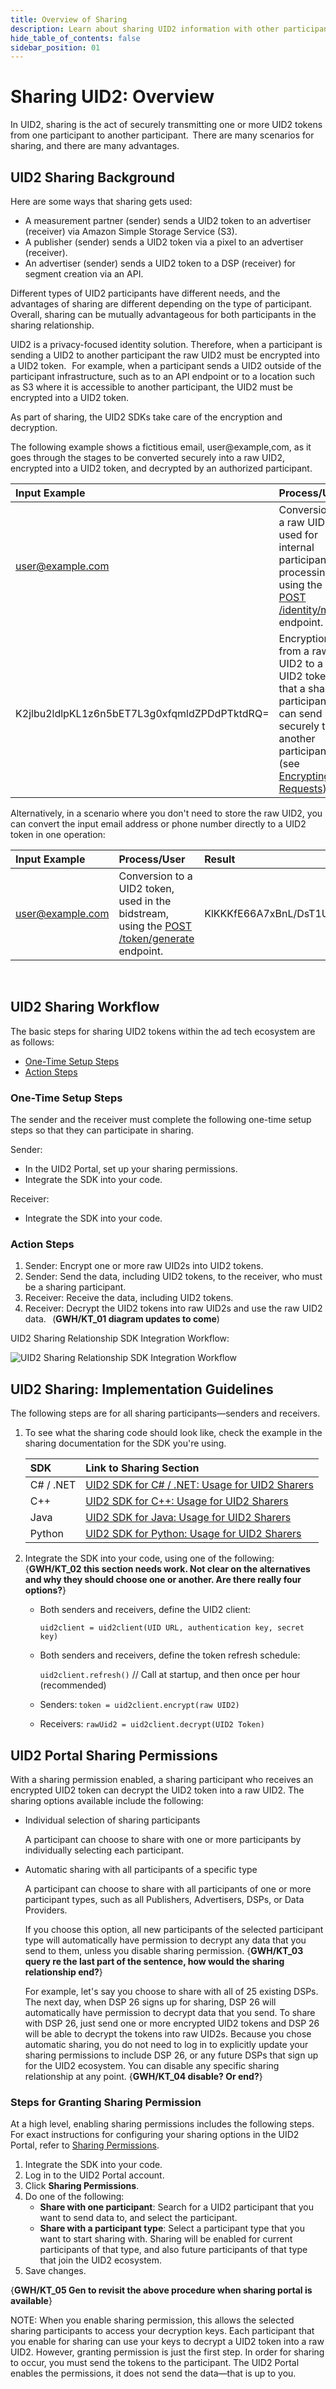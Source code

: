 ```yaml
---
title: Overview of Sharing
description: Learn about sharing UID2 information with other participants.
hide_table_of_contents: false
sidebar_position: 01
---
```


# Sharing UID2: Overview 

<!-- This page provides information about sharing UID2 information: what sharing means, who you can share with, the benefits of sharing, how to set up and manage your sharing relationships, and lots more! Use sharing relationships to expand your reach and help your business to prosper. -->

<!-- It includes the following:

- [UID2 Sharing Background](#uid2-sharing-background)
- [UID2 Sharing Workflow](#uid2-sharing-workflow)
  - [One-Time Setup Steps](#one-time-setup-steps)
  - [Action Steps](#action-steps)
- [UID2 Sharing: Implementation Guidelines](#uid2-sharing-implementation-guidelines)
- [UID2 Portal Sharing Permissions](#uid2-portal-sharing-permissions)
  - [Steps for Granting Sharing Permission](#steps-for-granting-sharing-permission) -->

<!-- UPDATE FROM KIMBERLY BEGINS HERE -------------------------------------------------------------
https://ttdcorp-my.sharepoint.com/:w:/g/personal/kimberly_tobias_thetradedesk_com/EU-ld7cacMRMiZdGkwYvriwBlSJj9KkfH7DhgwVHiigJDQ?e=3aAlUK -->

In UID2, sharing is the act of securely transmitting one or more UID2 tokens from one participant to another participant.  
There are many scenarios for sharing, and there are many advantages.  

## UID2 Sharing Background
Here are some ways that sharing gets used:  
- A measurement partner (sender) sends a UID2 token to an advertiser (receiver) via Amazon Simple Storage Service (S3).  
- A publisher (sender) sends a UID2 token via a pixel to an advertiser (receiver).  
- An advertiser (sender) sends a UID2 token to a DSP (receiver) for segment creation via an API.  

Different types of UID2 participants have different needs, and the advantages of sharing are different depending on the type of participant. Overall, sharing can be mutually advantageous for both participants in the sharing relationship.

UID2 is a privacy-focused identity solution. Therefore, when a participant is sending a UID2 to another participant the raw UID2 must be encrypted into a UID2 token.   
For example, when a participant sends a UID2 outside of the participant infrastructure, such as to an API endpoint or to a location such as S3 where it is accessible to another participant, the UID2 must be encrypted into a UID2 token.

As part of sharing, the UID2 SDKs take care of the encryption and decryption.

The following example shows a fictitious email, user@example,com, as it goes through the stages to be converted securely into a raw UID2, encrypted into a UID2 token, and decrypted by an authorized participant.

| Input Example | Process/User | Result |
| :--- | :--- | :--- |
| user@example.com |Conversion to a raw UID2, used for internal participant processing, using the [POST /identity/map](../endpoints/post-identity-map.md) endpoint. | K2jlbu2ldlpKL1z6n5bET7L3g0xfqmldZPDdPTktdRQ= |
| K2jlbu2ldlpKL1z6n5bET7L3g0xfqmldZPDdPTktdRQ= |Encryption from a raw UID2 to a UID2 token that a sharing participant can send securely to another participant (see [Encrypting Requests](../getting-started/gs-encryption-decryption.md#encrypting-requests)). | KlKKKfE66A7xBnL/DsT1UV/Q+V/r3xwKL89Wp7hpNllxmNkPaF8vdzenDvfoatn6sSXbFf5DfW9wwbdDwMnnOVpPxojkb8KYSGUte/FLSHtg4CLKMX52UPRV7H9UbWYvXgXC4PaVrGp/Jl5zaxPIDbAW0chULHxS+3zQCiiwHbIHshM+oJ==  |

Alternatively, in a scenario where you don't need to store the raw UID2, you can convert the input email address or phone number directly to a UID2 token in one operation:

| Input Example | Process/User | Result |
| :--- | :--- | :--- |
| user@example.com |Conversion to a UID2 token, used in the bidstream, using the [POST /token/generate](../endpoints/post-token-generate.md) endpoint. | KlKKKfE66A7xBnL/DsT1UV/Q+V/r3xwKL89Wp7hpNllxmNkPaF8vdzenDvfoatn6sSXbFf5DfW9wwbdDwMnnOVpPxojkb8KYSGUte/FLSHtg4CLKMX52UPRV7H9UbWYvXgXC4PaVrGp/Jl5zaxPIDbAW0chULHxS+3zQCiiwHbIHshM+oJ==  |
  
## UID2 Sharing Workflow
The basic steps for sharing UID2 tokens within the ad tech ecosystem are as follows:

- [One-Time Setup Steps](#one-time-setup-steps)
- [Action Steps](#action-steps)

### One-Time Setup Steps

The sender and the receiver must complete the following one-time setup steps so that they can participate in sharing.

Sender:
- In the UID2 Portal, set up your sharing permissions.
- Integrate the SDK into your code.

Receiver:
- Integrate the SDK into your code.

### Action Steps

1. Sender: Encrypt one or more raw UID2s into UID2 tokens.
1. Sender: Send the data, including UID2 tokens, to the receiver, who must be a sharing participant.
1. Receiver: Receive the data, including UID2 tokens.
1. Receiver: Decrypt the UID2 tokens into raw UID2s and use the raw UID2 data.
 
(**GWH/KT_01 diagram updates to come**)

<!-- UID2 Sharing Relationship Approval Workflow:

![UID2 Sharing Relationship Approval Workflow](images/UID2_Sharing_Diagram_Relationship_Approval.png) -->

UID2 Sharing Relationship SDK Integration Workflow:

![UID2 Sharing Relationship SDK Integration Workflow](images/UID2_Sharing_Diagram_Integrate_SDK.png)

## UID2 Sharing: Implementation Guidelines

The following steps are for all sharing participants&#8212;senders and receivers.

1. To see what the sharing code should look like, check the example in the sharing documentation for the SDK you're using.

   | SDK | Link to Sharing Section |
   | :--- | :--- | 
   | C# / .NET | [UID2 SDK for C# / .NET: Usage for UID2 Sharers](../sdks/uid2-sdk-ref-csharp-dotnet.md#usage-for-uid2-sharers) |
   | C++ | [UID2 SDK for C++: Usage for UID2 Sharers](../sdks/uid2-sdk-ref-cplusplus.md#usage-for-uid2-sharers) |
   | Java | [UID2 SDK for Java: Usage for UID2 Sharers](../sdks/uid2-sdk-ref-java.md#usage-for-uid2-sharers) |
   | Python | [UID2 SDK for Python: Usage for UID2 Sharers](../sdks/uid2-sdk-ref-python.md#usage-for-uid2-sharers) |

2. Integrate the SDK into your code, using one of the following: {**GWH/KT_02 this section needs work. Not clear on the alternatives and why they should choose one or another. Are there really four options?**}
   - Both senders and receivers, define the UID2 client:

     `uid2client = uid2client(UID URL, authentication key, secret key)`

   - Both senders and receivers, define the token refresh schedule:
   
     `uid2client.refresh()` // Call at startup, and then once per hour (recommended)
   - Senders: `token = uid2client.encrypt(raw UID2)`
   - Receivers: `rawUid2 = uid2client.decrypt(UID2 Token)`
  
## UID2 Portal Sharing Permissions

With a sharing permission enabled, a sharing participant who receives an encrypted UID2 token can decrypt the UID2 token into a raw UID2. The sharing options available include the following:

- Individual selection of sharing participants

   A participant can choose to share with one or more participants by individually selecting each participant.

- Automatic sharing with all participants of a specific type

  A participant can choose to share with all participants of one or more participant types, such as all Publishers, Advertisers, DSPs, or Data Providers.  

  If you choose this option, all new participants of the selected participant type will automatically have permission to decrypt any data that you send to them, unless you disable sharing permission. {**GWH/KT_03 query re the last part of the sentence, how would the sharing relationship end?**}

  For example, let's say you choose to share with all of 25 existing DSPs. The next day, when DSP 26 signs up for sharing, DSP 26 will automatically have permission to decrypt data that you send. To share with DSP 26, just send one or more encrypted UID2 tokens and DSP 26 will be able to decrypt the tokens into raw UID2s. Because you chose automatic sharing, you do not need to log in to explicitly update your sharing permissions to include DSP 26, or any future DSPs that sign up for the UID2 ecosystem. You can disable any specific sharing relationship at any point. {**GWH/KT_04 disable? Or end?**}

### Steps for Granting Sharing Permission

At a high level, enabling sharing permissions includes the following steps. For exact instructions for configuring your sharing options in the UID2 Portal, refer to [Sharing Permissions](../portal/sharing-permissions.md).

1. Integrate the SDK into your code.
1. Log in to the UID2 Portal account.
1. Click **Sharing Permissions**.
1. Do one of the following:
   - **Share with one participant**: Search for a UID2 participant that you want to send data to, and select the participant.
   - **Share with a participant type**: Select a participant type that you want to start sharing with. Sharing will be enabled for current participants of that type, and also future participants of that type that join the UID2 ecosystem.
1. Save changes.

{**GWH/KT_05 Gen to revisit the above procedure when sharing portal is available**}
 
NOTE: When you enable sharing permission, this allows the selected sharing participants to access your decryption keys. Each participant that you enable for sharing can use your keys to decrypt a UID2 token into a raw UID2. However, granting permission is just the first step. In order for sharing to occur, you must send the tokens to the participant. The UID2 Portal enables the permissions, it does not send the data&#8212;that is up to you.
